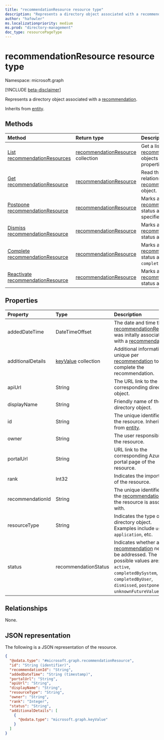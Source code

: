 ```yaml
---
title: "recommendationResource resource type"
description: "Represents a directory object associated with a recommendation"
author: "hafowler"
ms.localizationpriority: medium
ms.prod: "directory-management"
doc_type: resourcePageType
---
```


# recommendationResource resource type

Namespace: microsoft.graph

[!INCLUDE [beta-disclaimer](../../includes/beta-disclaimer.md)]

Represents a directory object associated with a [recommendation](../resources/recommendation.md).


Inherits from [entity](../resources/entity.md).

## Methods
|Method|Return type|Description|
|:---|:---|:---|
|[List recommendationResources](../api/recommendation-list-impactedresources.md)|[recommendationResource](../resources/recommendationresource.md) collection|Get a list of the [recommendationResource](../resources/recommendationresource.md) objects and their properties.|
|[Get recommendationResource](../api/recommendationresource-get.md)|[recommendationResource](../resources/recommendationresource.md)|Read the properties and relationships of a [recommendationResource](../resources/recommendationresource.md) object.|
|[Postpone recommendationResource](../api/recommendationresource-postpone.md)|[recommendationResource](../resources/recommendationresource.md)|Marks a [recommendationResource](../resources/recommendationresource.md) status as `postponed` to a specified date and time.|
|[Dismiss recommendationResource](../api/recommendationresource-dismiss.md)|[recommendationResource](../resources/recommendationresource.md)|Marks a [recommendationResource](../resources/recommendationresource.md) status as `dismissed`.|
|[Complete recommendationResource](../api/recommendationresource-complete.md)|[recommendationResource](../resources/recommendationresource.md)|Marks a [recommendationResource](../resources/recommendationresource.md) status as `completedByUser`.|
|[Reactivate recommendationResource](../api/recommendationresource-reactivate.md)|[recommendationResource](../resources/recommendationresource.md)|Marks a [recommendationResource](../resources/recommendationresource.md) status as `active`.|

## Properties
|Property|Type|Description|
|:---|:---|:---|
|addedDateTime|DateTimeOffset|The date and time the [recommendationResource](../resources/recommendationresource.md) was initally associated with a [recommendation](../resources/recommendation.md).|
|additionalDetails|[keyValue](../resources/keyvalue.md) collection|Additional information unique per [recommendation](../resources/recommendation.md) to help complete the recommendation.|
|apiUrl|String|The URL link to the corresponding directory object.|
|displayName|String|Friendly name of the directory object.|
|id|String|The unique identifier of the resource. Inherited from [entity](../resources/entity.md).|
|owner|String|The user responsible for the resource.|
|portalUrl|String|URL link to the corresponding Azure AD portal page of the resource.|
|rank|Int32|Indicates the importance of the resource.|
|recommendationId|String|The unique identifier of the [recommendation](../resources/recommendation.md) that the resource is associated with.|
|resourceType|String|Indicates the type of directory object. Examples include `user`, `application`, etc.|
|status|recommendationStatus|Indicates whether a [recommendation](../resources/recommendation.md) needs to be addressed. The possible values are: `active`, `completedBySystem`, `completedByUser`, `dismissed`, `postponed`, `unknownFutureValue`.|

## Relationships
None.

## JSON representation
The following is a JSON representation of the resource.
<!-- {
  "blockType": "resource",
  "keyProperty": "id",
  "@odata.type": "microsoft.graph.recommendationResource",
  "baseType": "microsoft.graph.entity",
  "openType": false
}
-->
``` json
{
  "@odata.type": "#microsoft.graph.recommendationResource",
  "id": "String (identifier)",
  "recommendationId": "String",
  "addedDateTime": "String (timestamp)",
  "portalUrl": "String",
  "apiUrl": "String",
  "displayName": "String",
  "resourceType": "String",
  "owner": "String",
  "rank": "Integer",
  "status": "String",
  "additionalDetails": [
    {
      "@odata.type": "microsoft.graph.keyValue"
    }
  ]
}
```

